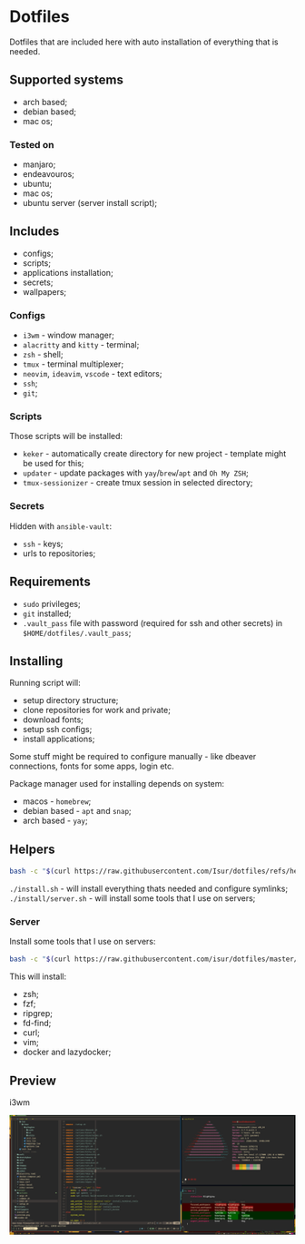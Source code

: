 # Dotfiles

Dotfiles that are included here with auto installation of everything that is needed.

## Supported systems

- arch based;
- debian based;
- mac os;

### Tested on

- manjaro;
- endeavouros;
- ubuntu;
- mac os;
- ubuntu server (server install script);

## Includes

- configs;
- scripts;
- applications installation;
- secrets;
- wallpapers;

### Configs

- `i3wm` - window manager;
- `alacritty` and `kitty` - terminal;
- `zsh` - shell;
- `tmux` - terminal multiplexer;
- `neovim`, `ideavim`, `vscode` - text editors;
- `ssh`;
- `git`;

### Scripts

Those scripts will be installed:

- `keker` - automatically create directory for new project - template might be used for this;
- `updater` - update packages with `yay`/`brew`/`apt` and `Oh My ZSH`;
- `tmux-sessionizer` - create tmux session in selected directory;

### Secrets

Hidden with `ansible-vault`:
- `ssh` - keys;
- urls to repositories;

## Requirements

- `sudo` privileges;
- `git` installed;
- `.vault_pass` file with password (required for ssh and other secrets) in `$HOME/dotfiles/.vault_pass`;

## Installing

Running script will:

- setup directory structure;
- clone repositories for work and private;
- download fonts;
- setup ssh configs;
- install applications;

Some stuff might be required to configure manually - like dbeaver connections, fonts for some apps, login etc.

Package manager used for installing depends on system:

- macos - `homebrew`;
- debian based - `apt` and `snap`;
- arch based - `yay`;

## Helpers

```sh
bash -c "$(curl https://raw.githubusercontent.com/Isur/dotfiles/refs/heads//ansible/setup.sh)"
```

`./install.sh` - will install everything thats needed and configure symlinks;
`./install/server.sh` - will install some tools that I use on servers;

### Server

Install some tools that I use on servers:

```sh
bash -c "$(curl https://raw.githubusercontent.com/isur/dotfiles/master/install/server.sh)"
```

This will install:
- zsh;
- fzf;
- ripgrep;
- fd-find;
- curl;
- vim;
- docker and lazydocker;

## Preview
i3wm

![Preview](./i3wm.png)
